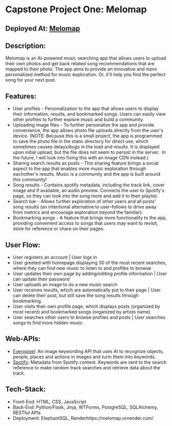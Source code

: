 # Capstone Project One: Melomap

## Deployed At: [Melomap](https://melomap.onrender.com/)

## Description:

Melomap is an AI-powered music searching app that allows users to upload their own photos and get back related song recommendations that are mapped to their photo. The app aims to provide an innovative and more personalized method for music exploration. Or, it'll help you find the perfect song for your next post.

## Features:

- User profiles - Personalization to the app that allows users to display their information, results, and bookmarked songs. Users can easily view other profiles to further explore music and build a community.
- Uploading image files - To further personalize the app and provide convenience, the app allows photo file uploads directly from the user's device. (NOTE: Because this is a small project, the app is programmed to save the photo file in the static directory for direct use, which sometimes causes delays/bugs in the load and results. It is displayed upon initial upload, but the file does not seem to persist in the server.  In the future, I will look into fixing this with an image CDN instead.)
- Sharing search results as posts - This sharing feature brings a social aspect to the app that enables more music exploration through eachother's results. Music is a community and the app is built around this community!
- Song results - Contains spotify metadata, including the track link, cover image and if available, an audio preview. Connects the user to Spotify's page, so they can look into the song more and add it to their playlist.
- Search bar - Allows further exploration of other users and all posts' song results (an intentional alternative to user-follows to drive away from metrics and encourage exploration beyond the familiar).
- Bookmarking songs - A feature that brings more functionality to the app, providing convenient access to songs that users may want to revisit, store for reference or share on their pages.

## User Flow:

- User registers an account | User logs in
- User greeted with homepage displaying 30 of the most recent searches, where they can find new music to listen to and profiles to browse
- User updates their own page by adding/editing profile information | User can update their password
- User uploads an image to do a new music search
- User receives results, which are automatically put to their page | User can delete their post, but still save the song results through bookmarking.
- User visits their own profile page, which displays posts (organized by most recent) and bookmarked songs (organized by artists name)
- User searches other users to browse profiles and posts | User searches songs to find more hidden music.

## Web-APIs:

- [Everypixel](https://labs.everypixel.com/docs): An image keywording API that uses AI to recognize objects, people, places and actions in images and turm them into keywords.
- [Spotify](https://developer.spotify.com/documentation/web-api/reference/search): Metadata from Spotify content. Keywords are sent to the search reference to make random track searches and retrieve data about the track.

## Tech-Stack:

- Front-End: HTML, CSS, JavaScript
- Back-End: Python/Flask, Jinja, WTForms, PostgreSQL, SQLAlchemy, RESTful APIs
- Deployment: ElephantSQL, Renderhttps://melomap.onrender.com/

